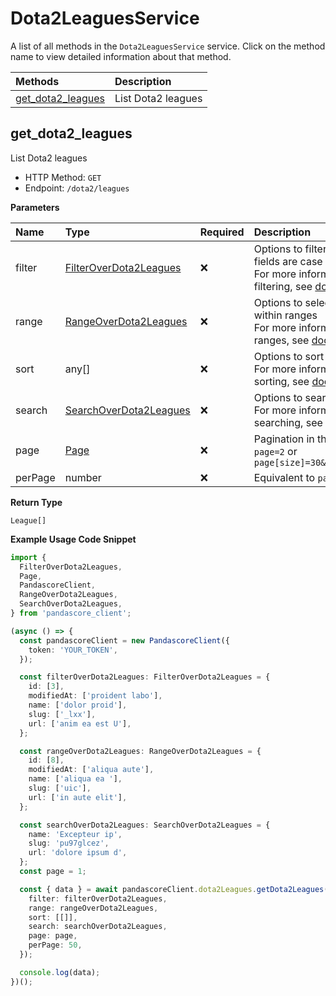 # Dota2LeaguesService

A list of all methods in the `Dota2LeaguesService` service. Click on the method name to view detailed information about that method.

| Methods                                 | Description        |
| :-------------------------------------- | :----------------- |
| [get_dota2_leagues](#get_dota2_leagues) | List Dota2 leagues |

## get_dota2_leagues

List Dota2 leagues

- HTTP Method: `GET`
- Endpoint: `/dota2/leagues`

**Parameters**

| Name    | Type                                                          | Required | Description                                                                                                                                         |
| :------ | :------------------------------------------------------------ | :------- | :-------------------------------------------------------------------------------------------------------------------------------------------------- |
| filter  | [FilterOverDota2Leagues](../models/FilterOverDota2Leagues.md) | ❌       | Options to filter results. String fields are case sensitive <br/>For more information on filtering, see [docs](/docs/filtering-and-sorting#filter). |
| range   | [RangeOverDota2Leagues](../models/RangeOverDota2Leagues.md)   | ❌       | Options to select results within ranges <br/>For more information on ranges, see [docs](/docs/filtering-and-sorting#range).                         |
| sort    | any[]                                                         | ❌       | Options to sort results <br/>For more information on sorting, see [docs](/docs/filtering-and-sorting#sort).                                         |
| search  | [SearchOverDota2Leagues](../models/SearchOverDota2Leagues.md) | ❌       | Options to search results <br/>For more information on searching, see [docs](/docs/filtering-and-sorting#search).                                   |
| page    | [Page](../models/Page.md)                                     | ❌       | Pagination in the form of `page=2` or `page[size]=30&page[number]=2`                                                                                |
| perPage | number                                                        | ❌       | Equivalent to `page[size]`                                                                                                                          |

**Return Type**

`League[]`

**Example Usage Code Snippet**

```typescript
import {
  FilterOverDota2Leagues,
  Page,
  PandascoreClient,
  RangeOverDota2Leagues,
  SearchOverDota2Leagues,
} from 'pandascore_client';

(async () => {
  const pandascoreClient = new PandascoreClient({
    token: 'YOUR_TOKEN',
  });

  const filterOverDota2Leagues: FilterOverDota2Leagues = {
    id: [3],
    modifiedAt: ['proident labo'],
    name: ['dolor proid'],
    slug: ['_lxx'],
    url: ['anim ea est U'],
  };

  const rangeOverDota2Leagues: RangeOverDota2Leagues = {
    id: [8],
    modifiedAt: ['aliqua aute'],
    name: ['aliqua ea '],
    slug: ['uic'],
    url: ['in aute elit'],
  };

  const searchOverDota2Leagues: SearchOverDota2Leagues = {
    name: 'Excepteur ip',
    slug: 'pu97glcez',
    url: 'dolore ipsum d',
  };
  const page = 1;

  const { data } = await pandascoreClient.dota2Leagues.getDota2Leagues({
    filter: filterOverDota2Leagues,
    range: rangeOverDota2Leagues,
    sort: [[]],
    search: searchOverDota2Leagues,
    page: page,
    perPage: 50,
  });

  console.log(data);
})();
```

<!-- This file was generated by liblab | https://liblab.com/ -->
